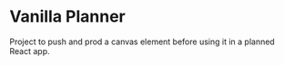 # Vanilla Planner

Project to push and prod a canvas element before using it in a planned React app.
